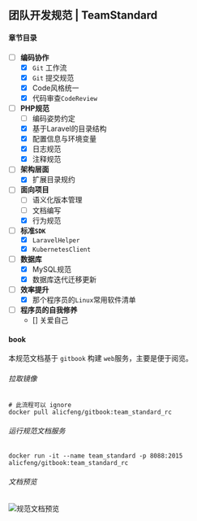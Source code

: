 ## 团队开发规范 | TeamStandard

#### 章节目录

- [ ] **编码协作**
    - [x] `Git` 工作流
    - [x] `Git` 提交规范
    - [x] Code风格统一
    - [x] 代码审查`CodeReview`
- [ ] **PHP规范**
    - [ ] 编码姿势约定
    - [x] 基于Laravel的目录结构
    - [x] 配置信息与环境变量
    - [x] 日志规范
    - [x] 注释规范
- [ ] **架构层面**
    - [x] 扩展目录规约
- [ ] **面向项目**
    - [ ] 语义化版本管理
    - [ ] 文档编写
    - [x] 行为规范
- [ ] **标准`SDK`**
    - [x] `LaravelHelper`
    - [x] `KubernetesClient`
- [ ] **数据库**
    - [x] MySQL规范
    - [x] 数据库迭代迁移更新
- [ ] **效率提升**
    - [x] 那个程序员的`Linux`常用软件清单
- [ ] **程序员的自我修养**
    - [] 关爱自己



#### book

本规范文档基于 `gitbook` 构建 `web`服务，主要是便于阅览。

###### 拉取镜像

```shell
# 此流程可以 ignore
docker pull alicfeng/gitbook:team_standard_rc
```

###### 运行规范文档服务

```shell
docker run -it --name team_standard -p 8088:2015  alicfeng/gitbook:team_standard_rc
```

###### 文档预览

![规范文档预览](https://upload-images.jianshu.io/upload_images/1678789-2d4be746371be671.png)



























